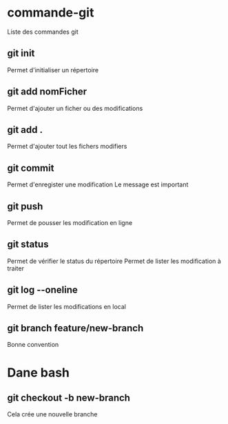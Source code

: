 # commande-git

Liste des commandes git

## git init
Permet d'initialiser un répertoire

## git add nomFicher
Permet d'ajouter un ficher ou des modifications

## git add .
Permet d'ajouter tout les fichers modifiers

## git commit
Permet d'enregister une modification
Le message est important

## git push
Permet de pousser les modification en ligne

## git status
Permet de vérifier le status du répertoire
Permet de lister les modification à traiter

## git log --oneline
Permet de lister les modifications en local

## git branch feature/new-branch
Bonne convention

# Dane bash

## git checkout -b new-branch
Cela crée une nouvelle branche